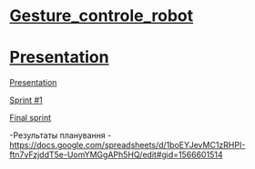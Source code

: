 # [Gesture_controle_robot](https://docs.google.com/document/d/1Y3_o9-OHFA1TtbafuHDtEz-drBp5un7FaggCU-9pLuw/edit)

  [Presentation](https://docs.google.com/presentation/d/1enwyCBrnziEQhG71OeViNuP6OWcIG7AhS4pcQQWysCI/edit#slide=id.p13)
=======

  [Presentation](https://docs.google.com/presentation/d/1enwyCBrnziEQhG71OeViNuP6OWcIG7AhS4pcQQWysCI/edit#slide=id.p13)
  
  [Sprint #1](https://docs.google.com/presentation/d/1gFuyWH_bSRb89d4ghf7KW_kzOMq5I33SIoRrUrdaeKE/edit#slide=id.g374aee9dc7_0_102)
  
  [Final sprint](https://1drv.ms/p/s!Ak92ZIq3Xi4bhtIZYXvks18J-Bw90Q)
  
  -Результаты планування - https://docs.google.com/spreadsheets/d/1boEYJevMC1zRHPI-ftn7vFzjddT5e-UomYMGgAPh5HQ/edit#gid=1566601514


